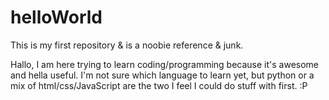 # helloWorld
This is my first repository &amp; is a noobie reference &amp; junk.

Hallo, I am here trying to learn coding/programming because it's awesome and hella useful. I'm not sure which language to learn yet, but python or a mix of html/css/JavaScript are the two I feel I could do stuff with first. :P
